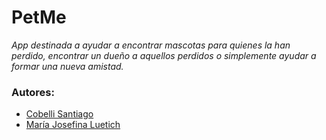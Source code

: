# PetMe


*App destinada a ayudar a encontrar mascotas para quienes la han perdido, encontrar un dueño a aquellos perdidos o simplemente ayudar a formar una nueva amistad.*

### Autores:
* [Cobelli Santiago](https://github.com/cobellisantiago)
* [María Josefina Luetich](https://github.com/joseluetich)
